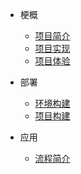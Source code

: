 * 梗概
  * [项目简介](markdown/1.项目简介)
  * [项目实现](markdown/2.项目实现)
  * [项目体验](markdown/3.项目体验)


* 部署
  * [环境构建](markdown/4.环境构建)
  * [项目构建](markdown/5.项目构建)


* 应用
  * [流程简介](markdown/6.流程简介)